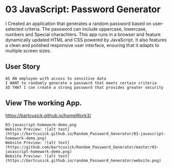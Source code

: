 # 03 JavaScript: Password Generator

I Created an application that generates a random password based on user-selected criteria. The password can include uppercase, lowercase, numbers and Special charachters. This app runs in a browser and feature dynamically updated HTML and CSS powered by JavaScript. It also features a clean and polished responsive user interface, ensuring that it adapts to multiple screen sizes.

## User Story

```
AS AN employee with access to sensitive data
I WANT to randomly generate a password that meets certain criteria
SO THAT I can create a strong password that provides greater security
```

## View The working App.
https://bartcusick.github.io/homeWork3/

```
03-javascript-homework-demo.png
Website Preview: ![alt text](https://bartcusick.github.io/Random_Password_Generator/03-javascript-homework-demo.png)
Website Preview: ![alt text](https://github.com/bartcusick/Random_Password_Generator/master/03-javascript-homework-demo.png)
Website Preview: ![alt text](https://bartcusick.github.io/random_Password_Generator/website.png)
